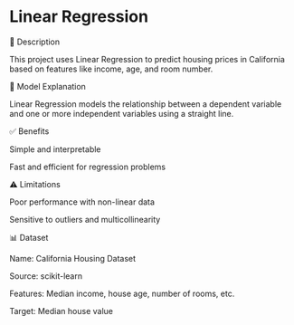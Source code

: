 # Linear Regression

📖 Description

This project uses Linear Regression to predict housing prices in California based on features like income, age, and room number.

🧠 Model Explanation

Linear Regression models the relationship between a dependent variable and one or more independent variables using a straight line.

✅ Benefits

Simple and interpretable

Fast and efficient for regression problems

⚠️ Limitations

Poor performance with non-linear data

Sensitive to outliers and multicollinearity

📊 Dataset

Name: California Housing Dataset

Source: scikit-learn

Features: Median income, house age, number of rooms, etc.

Target: Median house value

